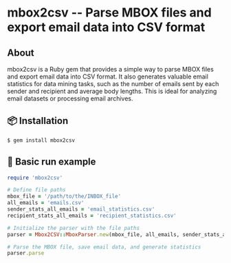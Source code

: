 # mbox2csv -- Parse MBOX files and export email data into CSV format

## About

mbox2csv is a Ruby gem that provides a simple way to parse MBOX files and export email data into CSV format. It also generates valuable email statistics for data mining tasks, such as the number of emails sent by each sender and recipient and average body lengths. This is ideal for analyzing email datasets or processing email archives.

## 📦 Installation

```sh
$ gem install mbox2csv
```

## 🚀 Basic run example

```ruby
require 'mbox2csv'

# Define file paths
mbox_file = '/path/to/the/INBOX_file'
all_emails = 'emails.csv'
sender_stats_all_emails = 'email_statistics.csv'
recipient_stats_all_emails = 'recipient_statistics.csv'

# Initialize the parser with the file paths
parser = Mbox2CSV::MboxParser.new(mbox_file, all_emails, sender_stats_all_emails, recipient_stats_all_emails)

# Parse the MBOX file, save email data, and generate statistics
parser.parse
```
